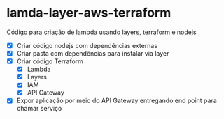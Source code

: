 # lamda-layer-aws-terraform

Código para criação de lambda usando layers, terraform e nodejs

- [x] Criar código nodejs com dependências externas
- [x] Criar pasta com dependências para instalar via layer
- [x] Criar código Terraform
  - [x] Lambda
  - [x] Layers
  - [x] IAM
  - [x] API Gateway
- [x] Expor aplicação por meio do API Gateway entregando end point para chamar serviço
